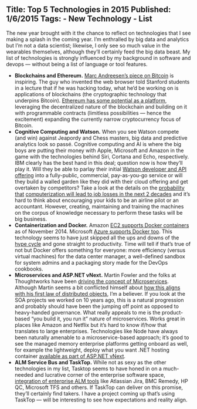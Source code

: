 Title: Top 5 Technologies in 2015
Published: 1/6/2015
Tags:
    - New Technology
    - List
---
The new year brought with it the chance to reflect on technologies that I see making a splash in the coming year. I’m enthralled by big data and analytics but I’m not a data scientist; likewise, I only see so much value in the wearables themselves, although they’ll certainly feed the big data beast. My list of technologies is strongly influenced by my background in software and devops — without being a list of language or tool features.
* **Blockchains and Ethereum.** [Marc Andreesen’s piece on Bitcoin](https://archive.nytimes.com/dealbook.nytimes.com/2014/01/21/why-bitcoin-matters/?_r=0) is inspiring. The guy who invented the web browser told Stanford students in a lecture that if he was hacking today, what he’d be working on is applications of blockchains (the cryptographic technology that underpins Bitcoin). [Ethereum has some potential as a platform](https://www.forbes.com/sites/anthonykosner/2014/12/31/tech-2015-block-chain-will-break-free-from-bitcoin-to-power-distributed-apps/), leveraging the decentralized nature of the blockchain and building on it with programmable contracts (limitless possibilities — hence the excitement) expanding the currently narrow cryptocurrency focus of Bitcoin.
* **Cognitive Computing and Watson.** When you see Watson compete (and win) against Jeapordy and Chess masters, big data and predictive analytics look so passé. Cognitive computing and AI is where the big boys are putting their money with Apple, Microsoft and Amazon in the game with the technologies behind Siri, Cortana and Echo, respectively. IBM clearly has the best hand in this deal; question now is how they’ll play it. Will they be able to parlay their initial [Watson developer and API offering](https://developer.ibm.com/) into a fully-public, commercial, pay-as-you-go service or will they build a walled garden like they did with their cloud offering and get overtaken by competitors? Take a look at the details on the [probability that](https://www.economist.com/briefing/2014/01/18/the-onrushing-wave) [computerization will lead to job losses in the next 2 decades](https://www.economist.com/briefing/2014/01/18/the-onrushing-wave) and it’s hard to think about encouraging your kids to be an airline pilot or an accountant. However, creating, maintaining and training the machines on the corpus of knowledge necessary to perform these tasks will be big business.
* **Containerization and Docker.** Amazon [EC2 supports Docker containers](https://techcrunch.com/2014/11/13/amazon-announces-ec2-container-service-for-managing-docker-containers-on-aws/?guccounter=1&guce_referrer=aHR0cDovL2Jsb2cuYmVja3Nob21lLmNvbS8&guce_referrer_sig=AQAAADN5XosZbspLW5YvM231_Bac6EYGauDCTNYgEMTR0viFV7SX_J4ok5XfGhf3wuAQYo71PLT1FXABw0_Ccs_2Ws5y3WcRxVS84xKaiqu1DQltjCS18EgG6rsauJqoFJR_YDch1K1Yc6YWI9HR7w5uYnCc8iAw61sjljRRO5jJKM1V) as of November 2014. Microsoft [Azure supports Docker too](https://azure.microsoft.com/en-us/blog/new-windows-server-containers-and-azure-support-for-docker/). This technology seems to have just skipped all the ups and downs of the [hype cycle](https://www.gartner.com/en/research/methodologies/gartner-hype-cycle) and gone straight to productivity. Time will tell if that’s true of not but Docker offers something for everyone: more efficiency (versus virtual machines) for the data center manager, a well-defined sandbox for system admins and a packaging story made for the DevOps cookbooks.
* **Microservices and ASP.NET vNext.** Martin Fowler and the folks at Thoughtworks have been [driving the concept of Microservices](https://martinfowler.com/articles/microservices.html). Although Martin seems a bit conflicted himself about [how this aligns with his first law of distributed objects](https://martinfowler.com/articles/distributed-objects-microservices.html), I’m a believer. If you look at the SOA projects we worked on 10 years ago, this is a natural progression and probably should have been the jumping off point as opposed to heavy-handed governance. What really appeals to me is the product-based “you build it, you run it” nature of microservices. Works great in places like Amazon and Netflix but it’s hard to know if/how that translates to large enterprises. Technologies like Node have always been naturally amenable to a microservice-based approach; it’s good to see the managed memory enterprise platforms getting onboard as well, for example the lightweight, deploy what you want .NET hosting container [available as part of ASP.NET vNext](http://www.hanselman.com/blog/introducing-aspnet-vnext).
* **ALM Service Bus and TaskTop.** While not as sexy as the other technologies in my list, Tasktop seems to have honed in on a much-needed and lucrative corner of the enterprise software space, [integration of enterprise ALM tools](https://www.tasktop.com/integrations/) like Atlassian Jira, BMC Remedy, HP QC, Microsoft TFS and others. If TaskTop can deliver on this promise, they’ll certainly find takers. I have a project coming up that’s using TaskTop — will be interesting to see how expectations and reality align.